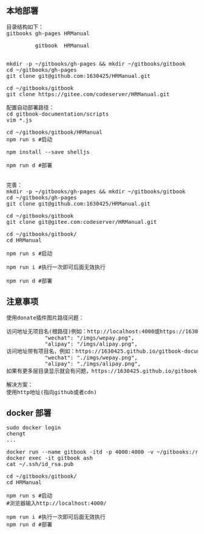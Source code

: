 ## 本地部署
<pre>
目录结构如下：
gitbooks gh-pages HRManual

         gitbook  HRManual


mkdir -p ~/gitbooks/gh-pages && mkdir ~/gitbooks/gitbook
cd ~/gitbooks/gh-pages
git clone git@github.com:1630425/HRManual.git

cd ~/gitbooks/gitbook
git clone https://gitee.com/codeserver/HRManual.git

配置自动部署路径：
cd gitbook-documentation/scripts
vim *.js

cd ~/gitbooks/gitbook/HRManual
npm run s #启动

npm install --save shelljs

npm run d #部署


完善：
mkdir -p ~/gitbooks/gh-pages && mkdir ~/gitbooks/gitbook
cd ~/gitbooks/gh-pages
git clone git@github.com:1630425/HRManual.git

cd ~/gitbooks/gitbook
git clone git@gitee.com:codeserver/HRManual.git

cd ~/gitbooks/gitbook/
cd HRManual

npm run s #启动

npm run i #执行一次即可后面无效执行

npm run d #部署
</pre>

## 注意事项
<pre>
使用donate插件图片路径问题：

访问地址无项目名(根路径)例如：http://localhost:4000或https://1630425.github.io
            "wechat": "/imgs/wepay.png",
            "alipay": "/imgs/alipay.png",
访问地址带有项目名，例如：https://1630425.github.io/gitbook-documentation/ 
            "wechat": "./imgs/wepay.png",
            "alipay": "./imgs/alipay.png",
如果有更多层目录显示就会有问题，https://1630425.github.io/gitbook-documentation/imgs(这种路径下的图片可以访问),当出现https://1630425.github.io/gitbook-documentation/format/  这种多层目录就有问题了；

解决方案：
使用http地址(指向github或者cdn)
</pre>

## docker 部署
<pre>
sudo docker login
chengt
...

docker run --name gitbook -itd -p 4000:4000 -v ~/gitbooks:/root/gitbooks chengt/gitbook-my:3-alpine
docker exec -it gitbook ash
cat ~/.ssh/id_rsa.pub

cd ~/gitbooks/gitbook/
cd HRManual

npm run s #启动
#浏览器输入http://localhost:4000/

npm run i #执行一次即可后面无效执行
npm run d #部署
</pre>